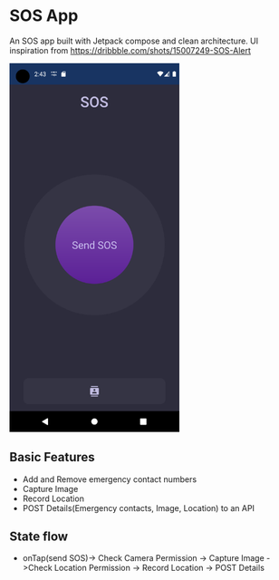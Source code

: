 # SOS App
An SOS app built with Jetpack compose and clean architecture. UI inspiration from https://dribbble.com/shots/15007249-SOS-Alert

<img src="https://github.com/funyin/SOSApp/blob/master/assets/Screenshot_20220808_144330.png?raw=true" alt="SOS App Preview" width="300"/>

## Basic Features
-  Add and Remove emergency contact numbers
- Capture Image
- Record Location
- POST Details(Emergency contacts, Image, Location) to an API

## State flow
- onTap(send SOS)-> Check Camera Permission -> Capture Image ->Check Location Permission -> Record Location -> POST Details
